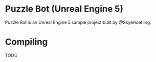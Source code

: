 # Puzzle Bot (Unreal Engine 5)
Puzzle Bot is an Unreal Engine 5 sample project built by @SkyeHoefling.

# Compiling
TODO